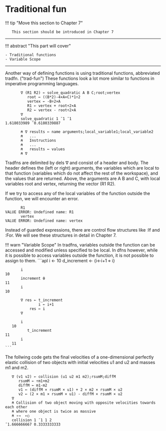 # Traditional fun

!!! tip "Move this section to Chapter 7"

       This section should be introduced in Chapter 7

---

!!! abstract "This part will cover"

    - Traditional functions
    - Variable Scope

---

Another way of defining functions is using traditional functions, abbreviated tradfn. ("trad-fun") These functions look a lot more similar to functions in imperative programming languages.

```apl
       ∇ (R1 R2) ← solve_quadratic A B C;root;vertex 
          root ← ((B*2)-4×A×C)*1÷2
          vertex ← -B÷2×A
          R1 ← vertex + root÷2×A
          R2 ← vertex - root÷2×A
       ∇
       solve_quadratic 1 ¯1 ¯1
1.618033989 ¯0.6180339887

       ⍝ ∇ results ← name arguments;local_variable1;local_variable2
       ⍝   ...
       ⍝   Instructions
       ⍝   ...
       ⍝   results ← values
       ⍝ ∇
```

Tradfns are delimited by dels ∇ and consist of a header and body. The header defines the (left or right) arguments, the variables which are local to that function (variables which do not affect the rest of the workspace), and the values that are returned. Above, the arguments are A B and C, with local variables root and vertex, returning the vector (R1 R2).

If we try to access any of the local variables of the function outside the function, we will encounter an error. 

```apl
       R1
VALUE ERROR: Undefined name: R1
       vertex
VALUE ERROR: Undefined name: vertex
```

Instead of guarded expressions, there are control flow structures like :If and :For. We will see these structures in detail in Chapter 7.

!!! warn "Variable Scope"
	In tradfns, variables outside the function can be accessed and modified unless specified to be local. In dfns however, while it is possible to access variables outside the function, it is not possible to assign to them.
	```apl
	       i ← 10
	       d_increment ← {i←i+1 ⋄ i}
	
	       i
	10
	       increment ⍬
	11	
	       i
	10

	       ∇ res ← t_increment
      	           i ← i+1
	           res ← i
	       ∇

	       i
       10
              t_increment
	11
	       i
       11
	```

The follwing code gets the final velocities of a one-dimensional perfectly elastic collision of two objects with initial velocities u1 and u2 and masses m1 and m2.

```apl
   ∇ (v1 v2) ← collision (u1 u2 m1 m2);rsumM;diffM
      rsumM ← ÷m1+m2
      diffM ← m1-m2
      v1 ← (diffM × rsumM × u1) + 2 × m2 × rsumM × u2
      v2 ← (2 × m1 × rsumM × u1) - diffM × rsumM × u2
   ∇
   ⍝ Collision of two object moving with opposite velocities towards each other
   ⍝ where one object is twice as massive
   ⍝ ∘→  ←○
   collision 1 ¯1 1 2
¯1.666666667 0.3333333333
```

